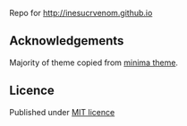 Repo for http://inesucrvenom.github.io


## Acknowledgements
Majority of theme copied from [minima theme](https://github.com/jekyll/minima).

## Licence
Published under [MIT licence](LICENCE)

